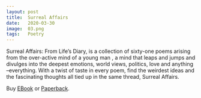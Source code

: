 ```yaml
---
layout: post
title:  Surreal Affairs
date:   2020-03-30
image:  03.png
tags:   Poetry
---
```

Surreal Affairs: From Life’s Diary, is a collection of sixty-one poems arising from the over-active mind of a young man , a mind that leaps and jumps and divulges into the deepest emotions, world views, politics, love and anything –everything. With a twist of taste in every poem, find the weirdest ideas and the fascinating thoughts all tied up in the same thread, Surreal Affairs. 

Buy [EBook](https://www.amazon.in/Surreal-Affairs-Lifes-Srijit-Mondal/dp/1648691374/ref=sr_1_1?keywords=surreal+affairs&qid=1585577901&s=books&sr=1-1) or [Paperback](https://www.amazon.in/Surreal-Affairs-Lifes-Srijit-Mondal-ebook/dp/B08341SJHC/ref=sr_1_1?keywords=surreal+affairs&qid=1585577923&s=books&sr=1-1).


